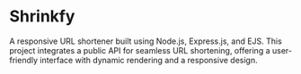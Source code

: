 # Shrinkfy
A responsive URL shortener built using Node.js, Express.js, and EJS. This project integrates a public API for seamless URL shortening, offering a user-friendly interface with dynamic rendering and a responsive design.
